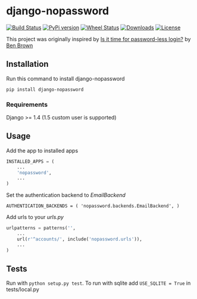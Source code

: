 # django-nopassword
[![Build Status](https://travis-ci.org/relekang/django-nopassword.svg?branch=master)](https://travis-ci.org/relekang/django-nopassword)
[![PyPi version](https://pypip.in/v/django-nopassword/badge.png)](https://crate.io/packages/django-nopassword/)
[![Wheel Status](https://pypip.in/wheel/django-nopassword/badge.svg)](https://pypi.python.org/pypi/django-nopassword/)
[![Downloads](https://pypip.in/download/django-nopassword/badge.svg)](https://pypi.python.org/pypi/django-nopassword/)
[![License](https://pypip.in/license/django-nopassword/badge.svg)](https://pypi.python.org/pypi/django-nopassword/)

This project was originally inspired by [Is it time for password-less login?](http://notes.xoxco.com/post/27999787765/is-it-time-for-password-less-login) by [Ben Brown](http://twitter.com/benbrown)

## Installation
Run this command to install django-nopassword

    pip install django-nopassword

### Requirements
Django >= 1.4 (1.5 custom user is supported)

## Usage
Add the app to installed apps

```python
INSTALLED_APPS = (
    ...
    'nopassword',
    ...
)
```

Set the authentication backend to *EmailBackend*

    AUTHENTICATION_BACKENDS = ( 'nopassword.backends.EmailBackend', )

Add urls to your *urls.py*

```python
urlpatterns = patterns('',
    ...
    url(r'^accounts/', include('nopassword.urls')),
    ...
)
```

## Tests
Run with `python setup.py test`.
To run with sqlite add `USE_SQLITE = True` in tests/local.py
